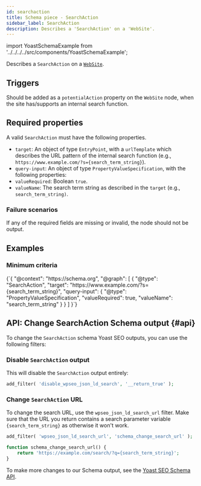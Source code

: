 ```yaml
---
id: searchaction
title: Schema piece - SearchAction
sidebar_label: SearchAction
description: Describes a 'SearchAction' on a 'WebSite'.
---
```

import YoastSchemaExample from '../../../../src/components/YoastSchemaExample';

Describes a `SearchAction` on a [`WebSite`](website.md).

## Triggers
Should be added as a `potentialAction` property on the `WebSite` node, when the site has/supports an internal search function.

## Required properties
A valid `SearchAction` must have the following properties.

* `target`: An object of type `EntryPoint`, with a `urlTemplate` which describes the URL pattern of the internal search function (e.g., `https://www.example.com/?s={search_term_string}`).
* `query-input`: An object of type `PropertyValueSpecification`, with the following properties:
 * `valueRequired`: Boolean `true`.
 * `valueName`: The search term string as described in the `target` (e.g., `search_term_string)`.

### Failure scenarios
If any of the required fields are missing or invalid, the node should not be output.

## Examples

### Minimum criteria

<YoastSchemaExample>
{`{
      "@context": "https://schema.org",
      "@graph": [
          {
              "@type": "SearchAction",
              "target": "https://www.example.com/?s={search_term_string}",
              "query-input": {
                  "@type": "PropertyValueSpecification",
                  "valueRequired": true,
                  "valueName": "search_term_string"
              }
          }
      ]
  }`}
</YoastSchemaExample>

## API: Change SearchAction Schema output {#api}

To change the `SearchAction` schema Yoast SEO outputs, you can use the following filters:

### Disable `SearchAction` output
This will disable the `SearchAction` output entirely:

```php
add_filter( 'disable_wpseo_json_ld_search', '__return_true' );
```

### Change `SearchAction` URL
To change the search URL, use the `wpseo_json_ld_search_url` filter. Make sure that the URL you return contains a search parameter 
variable `{search_term_string}` as otherwise it won't work.

```php
add_filter( 'wpseo_json_ld_search_url', 'schema_change_search_url' );

function schema_change_search_url() {
    return 'https://example.com/search/?q={search_term_string}';
}
```

To make more changes to our Schema output, see the [Yoast SEO Schema API](../api.md).
